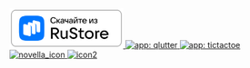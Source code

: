 <a href="https://apps.rustore.ru/app/ru.ziidik.qlutter">
     <img alt="app: qlutter" src="https://github.com/vachtung-gigabidze/vachtung-gigabidze/blob/main/ruStore.png" target="_blank" width="200" /> 
  </a>
<a href="https://qlutter.ziidik.ru">
<!--     ![qlutter](https://github.com/user-attachments/assets/c3235302-7520-44bf-bc23-a58317b5a0eb) -->
    <img alt="app: qlutter" src="https://github.com/user-attachments/assets/c3235302-7520-44bf-bc23-a58317b5a0eb" target="_blank" width="75"/>
</a>
<a href="https://tictactoe.ziidik.ru">
     <img alt="app: tictactoe" src="https://github.com/user-attachments/assets/faca6c14-e0ea-4b12-82d5-5614978af7a5" target="_blank" width="75"/>
</a>
<a href="https://lesyalys.github.io/novella.io/">
    <img width="75" alt="novella_icon" src="https://github.com/user-attachments/assets/e6cf961f-f898-4fe6-89c4-2b2db9fa822a" />    
</a>
<a href="https://vachtung-gigabidze.github.io/novella_mobile_editor_web/">
    <img width="75" alt="icon2" src="https://github.com/user-attachments/assets/ebfeeb7c-9b19-4feb-ac9b-f15a99440181" />

</a>
<p>
     

<a href="https://www.codewars.com/users/dmitryzyadik">
    <img src="https://www.codewars.com/users/dmitryzyadik/badges/large" style="max-width: 100%;/>
</a>
</p>
![](http://github-profile-summary-cards.vercel.app/api/cards/profile-details?username=vachtung-gigabidze&theme=prussian)
![](http://github-profile-summary-cards.vercel.app/api/cards/repos-per-language?username=vachtung-gigabidze&theme=prussian)
![](http://github-profile-summary-cards.vercel.app/api/cards/most-commit-language?username=vachtung-gigabidze&theme=prussian)
![](http://github-profile-summary-cards.vercel.app/api/cards/stats?username=vachtung-gigabidze&theme=prussian)
![](http://github-profile-summary-cards.vercel.app/api/cards/productive-time?username=vachtung-gigabidze&theme=prussian&utcOffset=5)
<!--
**vachtung-gigabidze/vachtung-gigabidze** is a ✨ _special_ ✨ repository because its `README.md` (this file) appears on your GitHub profile.

Here are some ideas to get you started:

- 🔭 I’m currently working on ...
- 🌱 I’m currently learning ...
- 👯 I’m looking to collaborate on ...
- 🤔 I’m looking for help with ...
- 💬 Ask me about ...
- 📫 How to reach me: ...
- 😄 Pronouns: ...
- ⚡ Fun fact: ...
-->
